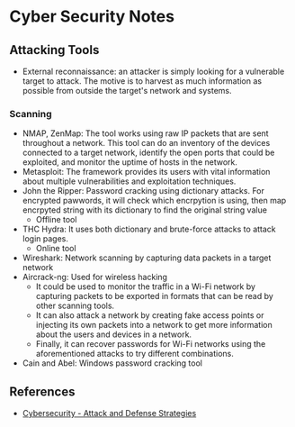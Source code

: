 # Cyber Security Notes

## Attacking Tools
* External reconnaissance: an attacker is simply looking for a vulnerable target to attack. The motive is to harvest as much information as possible from outside the target's network and systems.

### Scanning
* NMAP, ZenMap: The tool works using raw IP packets that are sent throughout a network. This tool can do an inventory of the devices connected to a target network, identify the open ports that could be exploited, and monitor the uptime of hosts in the network.
* Metasploit: The framework provides its users with vital information about multiple vulnerabilities and exploitation techniques.
* John the Ripper: Password cracking using dictionary attacks. For encrypted pawwords, it will check which encrpytion is using, then map encrpyted string with its dictionary to find the original string value
  * Offline tool 
* THC Hydra: It uses both dictionary and brute-force attacks to attack login pages.
  * Online tool 
* Wireshark: Network scanning by capturing data packets in a target network
* Aircrack-ng: Used for wireless hacking
  * It could be used to monitor the traffic in a Wi-Fi network by capturing packets to be exported in formats that can be read by other scanning tools. 
  * It can also attack a network by creating fake access points or injecting its own packets into a network to get more information about the users and devices in a network.
  * Finally, it can recover passwords for Wi-Fi networks using the aforementioned attacks to try different combinations.
* Cain and Abel: Windows password cracking tool 

## References
* [Cybersecurity - Attack and Defense Strategies][1]


[1]:https://subscription.packtpub.com/book/networking_and_servers/9781788475297
